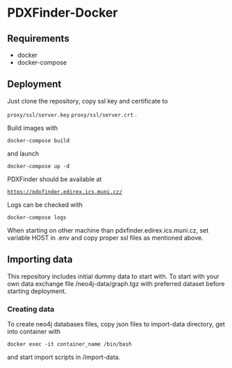 # PDXFinder-Docker

## Requirements
 * docker
 * docker-compose



## Deployment 

Just clone the repository, copy ssl key and certificate to 

<code>proxy/ssl/server.key</code>
<code>proxy/ssl/server.crt</code>
.

Build images with

<code>docker-compose build</code>

and launch

<code>docker-compose up -d</code>

PDXFinder should be available at 

<code>https://pdxfinder.edirex.ics.muni.cz/</code>

Logs can be checked with

<code>docker-compose logs</code>

When starting on other machine than pdxfinder.edirex.ics.muni.cz, set variable HOST in .env and copy proper ssl files as mentioned above.

## Importing data
This repository includes initial dummy data to start with. To start with your own data exchange file /neo4j-data/graph.tgz with preferred dataset before starting deployment. 

### Creating data

To create neo4j databases files, copy json files to import-data directory, get into container with

<code>docker exec -it container_name /bin/bash</code>

and start import scripts in /import-data.

